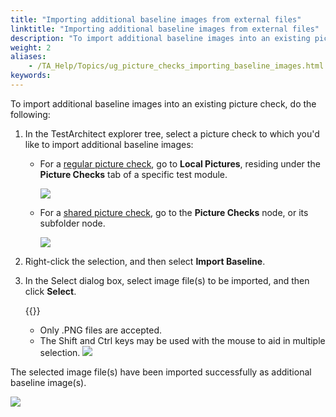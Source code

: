 ```yaml
--- 
title: "Importing additional baseline images from external files"
linktitle: "Importing additional baseline images from external files"
description: "To import additional baseline images into an existing picture check, do the following: In the TestArchitect explorer tree , select a picture check to which you'd like to import additional baseline ..."
weight: 2
aliases: 
    - /TA_Help/Topics/ug_picture_checks_importing_baseline_images.html
keywords: 
---
```


To import additional baseline images into an existing picture check, do the following:

1.  In the TestArchitect explorer tree, select a picture check to which you'd like to import additional baseline images:

    -   For a [regular picture check](/user-guide/projects-and-project-items/project-items/picture-checks/#li_Regular_picture_check), go to **Local Pictures**, residing under the **Picture Checks** tab of a specific test module.

        ![](/images/TA_Help/Images/import_regular_baseline_image.png)

    -   For a [shared picture check](/user-guide/projects-and-project-items/project-items/picture-checks/#li_Regular_picture_check), go to the **Picture Checks** node, or its subfolder node.

        ![](/images/TA_Help/Images/import_shared_baseline_image.png)

2.  Right-click the selection, and then select **Import Baseline**.

3.  In the Select dialog box, select image file\(s\) to be imported, and then click **Select**.

    {{<note>}}

    -   Only .PNG files are accepted.
    -   The Shift and Ctrl keys may be used with the mouse to aid in multiple selection.
    ![](/images/TA_Help/Images/import_picture_check_select_dlg.png)


The selected image file\(s\) have been imported successfully as additional baseline image\(s\).

![](/images/TA_Help/Images/import_baseline_images_result.png)


